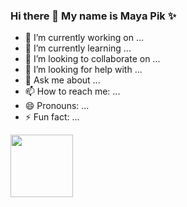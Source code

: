 ### Hi there 👋 My name is Maya Pik ✨

<!--
**MayaPik/MayapIK** is a ✨ _special_ ✨ repository because its `README.md` (this file) appears on your GitHub profile.

Here are some ideas to get you started:-->


- 🔭 I’m currently working on ...
- 🌱 I’m currently learning ...
- 👯 I’m looking to collaborate on ...
- 🤔 I’m looking for help with ...
- 💬 Ask me about ...
- 📫 How to reach me: ...
- 😄 Pronouns: ...
- ⚡ Fun fact: ...

<a href="https://media.giphy.com/media/l0ErCwGCW2PYDiB9u/giphy.gif" target="blank"><img align="center" src="URL_TO_YOUR_IMAGE" height="100" /></a>

